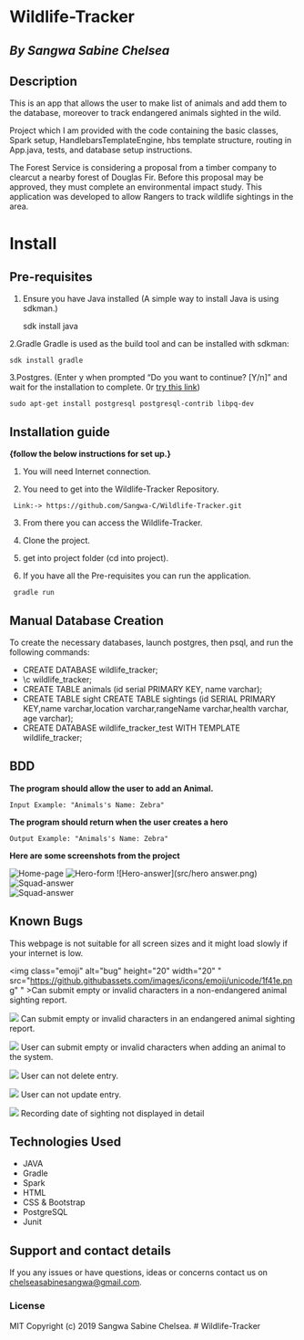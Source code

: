 # Wildlife-Tracker

## *By Sangwa Sabine Chelsea*

## Description

This is an app that allows the user to make list of animals and add them to the database, moreover to track endangered animals sighted in the wild.

Project which I am provided with the code containing the basic classes, Spark setup, HandlebarsTemplateEngine, hbs template structure, routing in App.java, tests, and database setup instructions. 

The Forest Service is considering a proposal from a timber company to clearcut a nearby forest of Douglas Fir. Before this proposal may be approved, they must complete an environmental impact study. This application was developed to allow Rangers to track wildlife sightings in the area.

# Install

## Pre-requisites

  1. Ensure you have Java installed 
     (A simple way to install Java is using sdkman.)
     
     sdk install java
  
  2.Gradle
    Gradle is used as the build tool and can be installed with sdkman:
  
    sdk install gradle
  
  3.Postgres.
  (Enter y when prompted “Do you want to continue? [Y/n]” and wait for the installation to complete. 0r <a href="https://www.postgresql.org/docs/9.3/contrib.html">try this link</a>)
  
    sudo apt-get install postgresql postgresql-contrib libpq-dev
  
  
## Installation guide   
**{follow the below instructions for set up.}**
    
   1. You will need Internet connection.

   2. You need to get into the Wildlife-Tracker Repository.
    
     Link:-> https://github.com/Sangwa-C/Wildlife-Tracker.git
        
   3. From there you can access the Wildlife-Tracker.
    
   4. Clone the project.
    
   5. get into project folder (cd into project).

   6. If you have all the Pre-requisites you can run the application.
    
     gradle run


## Manual Database Creation
To create the necessary databases, launch postgres, then psql, and run the following commands:

* CREATE DATABASE wildlife_tracker;
* \c wildlife_tracker;
* CREATE TABLE animals (id serial PRIMARY KEY, name varchar);
* CREATE TABLE sight  CREATE TABLE sightings (id SERIAL PRIMARY KEY,name varchar,location varchar,rangeName varchar,health varchar, age varchar);
* CREATE DATABASE wildlife_tracker_test WITH TEMPLATE wildlife_tracker;

## BDD

**The program should allow the user to add an Animal.**

    Input Example: "Animals's Name: Zebra"
                   
**The program should return when the user creates a hero** 

    Output Example: "Animals's Name: Zebra"
     
 **Here are some screenshots from the project**
 
 
 ![Home-page](src/home.png)
 ![Hero-form](src/hero%20form.png)
 ![Hero-answer](src/hero answer.png)
 ![Squad-answer](src/squad-form.png)  
 ![Squad-answer](src/squad-answer.png)
 
 
## Known Bugs

This webpage is not suitable for all screen sizes and it might load slowly if your internet is low.

<img class="emoji" alt="bug" height="20" width="20"   " src="https://github.githubassets.com/images/icons/emoji/unicode/1f41e.png" " >Can submit empty or invalid characters in a non-endangered animal sighting report.

<img src="https://github.githubassets.com/images/icons/emoji/unicode/1f41e.png" > Can submit empty or invalid characters in an endangered animal sighting report.

<img src="https://github.githubassets.com/images/icons/emoji/unicode/1f41e.png" > User can submit empty or invalid characters when adding an animal to the system.

<img src="https://github.githubassets.com/images/icons/emoji/unicode/1f41e.png" > User can not delete entry.

<img src="https://github.githubassets.com/images/icons/emoji/unicode/1f41e.png" > User can not update entry.

<img src="https://github.githubassets.com/images/icons/emoji/unicode/1f41e.png" > Recording date of sighting not displayed in detail

## Technologies Used

* JAVA
* Gradle
* Spark
* HTML
* CSS & Bootstrap
* PostgreSQL
* Junit
 
## Support and contact details
If you any issues or have questions, ideas or concerns contact us on chelseasabinesangwa@gmail.com.

### License
MIT Copyright (c) 2019 Sangwa Sabine Chelsea. # Wildlife-Tracker
